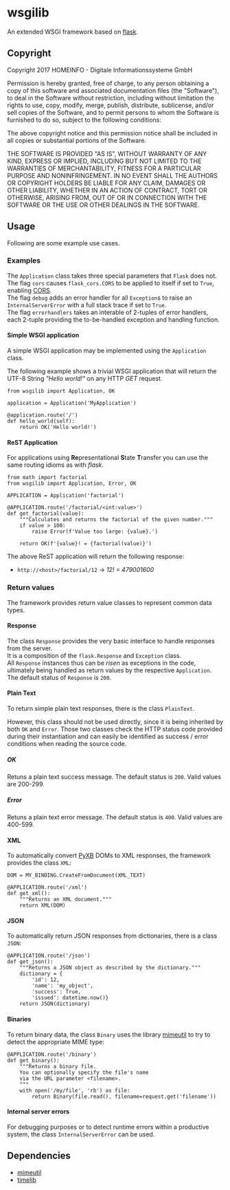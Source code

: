 # wsgilib
An extended WSGI framework based on [flask](http://flask.pocoo.org/docs/0.12/).

## Copyright
Copyright 2017 HOMEINFO - Digitale Informationssysteme GmbH

Permission is hereby granted, free of charge, to any person obtaining a copy of this software and associated documentation files (the "Software"), to deal in the Software without restriction, including without limitation the rights to use, copy, modify, merge, publish, distribute, sublicense, and/or sell copies of the Software, and to permit persons to whom the Software is furnished to do so, subject to the following conditions:

The above copyright notice and this permission notice shall be included in all copies or substantial portions of the Software.

THE SOFTWARE IS PROVIDED "AS IS", WITHOUT WARRANTY OF ANY KIND, EXPRESS OR IMPLIED, INCLUDING BUT NOT LIMITED TO THE WARRANTIES OF MERCHANTABILITY, FITNESS FOR A PARTICULAR PURPOSE AND NONINFRINGEMENT. IN NO EVENT SHALL THE AUTHORS OR COPYRIGHT HOLDERS BE LIABLE FOR ANY CLAIM, DAMAGES OR OTHER LIABILITY, WHETHER IN AN ACTION OF CONTRACT, TORT OR OTHERWISE, ARISING FROM, OUT OF OR IN CONNECTION WITH THE SOFTWARE OR THE USE OR OTHER DEALINGS IN THE SOFTWARE.

## Usage
Following are some example use cases.

### Examples
The `Application` class takes three special parameters that `Flask` does not.  
The flag `cors` causes `flask_cors.CORS` to be applied to itself if set to `True`, enabling [CORS](https://en.wikipedia.org/wiki/Cross-origin_resource_sharing).  
The flag `debug` adds an error handler for all `Exception`s to raise an `InternalServerError` with a full stack trace if set to `True`.  
The flag `errorhandlers` takes an interable of 2-tuples of error handlers, each 2-tuple providing the to-be-handled exception and handling function.

#### Simple WSGI application
A simple WSGI application may be implemented using the `Application` class.

The following example shows a trivial WSGI application that will return the UTF-8 String *"Hello world!"* on any HTTP *GET* request.

    from wsgilib import Application, OK

    application = Application('MyApplication')

    @application.route('/')
    def hello_world(self):
        return OK('Hello world!')


#### ReST Application
For applications using **Re**presentational **S**tate **T**ransfer you can use the same routing idioms as with *flask*.

    from math import factorial
    from wsgilib import Application, Error, OK

    APPLICATION = Application('factorial')

    @APPLICATION.route('/factorial/<int:value>')
    def get_factorial(value):
        """Calculates and returns the factorial of the given number."""
        if value > 100:
            raise Error(f'Value too large: {value}.')

        return OK(f'{value}! = {factorial(value)}')

The above ReST application will return the following response:
* `http://<host>/factorial/12` → *12! = 479001600*

### Return values
The framework provides return value classes to represent common data types.

#### Response
The class `Response` provides the very basic interface to handle responses from the server.  
It is a composition of the `flask.Response` and `Exception` class.  
All `Response` instances thus can be *risen* as exceptions in the code, ultimately being handled as return values by the respective `Application`.  
The default status of `Response` is `200`.

#### Plain Text
To return simple plain text responses, there is the class `PlainText`.

However, this class should not be used directly, since it is being inherited by both `OK` and `Error`.
Those two classes check the HTTP status code provided during their instantiation and can easily be identified as success / error conditions when reading the source code.

##### OK
Retuns a plain text success message. The default status is `200`. Valid values are 200-299.

##### Error
Retuns a plain text error message. The default status is `400`. Valid values are 400-599.

#### XML
To automatically convert [PyXB](https://github.com/pabigot/pyxb) DOMs to XML responses, the framework provides the class `XML`:

    DOM = MY_BINDING.CreateFromDocument(XML_TEXT)

    @APPLICATION.route('/xml')
    def get_xml():
        """Returns an XML document."""
        return XML(DOM)

#### JSON
To automatically return JSON responses from dictionaries, there is a class `JSON`:

    @APPLICATION.route('/json')
    def get_json():
        """Returns a JSON object as described by the dictionary."""
        dictionary = {
            'id': 12,
            'name': 'my_object',
            'success': True,
            'issued': datetime.now()}
        return JSON(dictionary)

#### Binaries
To return binary data, the class `Binary` uses the library [mimeutil](https://gitlab.com/HOMEINFO/mimeutil) to try to detect the appropriate MIME type:

    @APPLICATION.route('/binary')
    def get_binary():
        """Returns a binary file.
        You can optionally specify the file's name
        via the URL parameter <filename>.
        """
        with open('/my/file', 'rb') as file:
            return Binary(file.read(), filename=request.get('filename'))

#### Internal server errors
For debugging purposes or to detect runtime errors within a productive system, the class `InternalServerError` can be used.

## Dependencies
* [mimeutil](https://gitlab.com/HOMEINFO/mimeutil)
* [timelib](https://gitlab.com/HOMEINFO/timelib)

